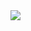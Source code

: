 <div style="max-width:800px;margin-left: auto;margin-right: auto;">
<img src="static/img/404-1.png" style="max-width:800px"/>
</div>


